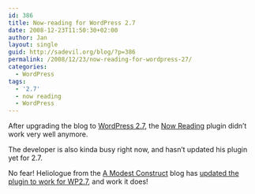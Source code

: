 ```yaml
---
id: 386
title: Now-reading for WordPress 2.7
date: 2008-12-23T11:50:30+02:00
author: Jan
layout: single
guid: http://sadevil.org/blog/?p=386
permalink: /2008/12/23/now-reading-for-wordpress-27/
categories:
  - WordPress
tags:
  - '2.7'
  - now reading
  - WordPress
---
```

After upgrading the blog to <a href="http://wordpress.org/" target="_blank">WordPress 2.7</a>, the <a href="http://robm.me.uk/projects/plugins/wordpress/now-reading" target="_blank">Now Reading</a> plugin didn&#8217;t work very well anymore.

The developer is also kinda busy right now, and hasn&#8217;t updated his plugin yet for 2.7.

No fear! Heliologue from the <a href="http://heliologue.com/" target="_blank">A Modest Construct</a> blog has <a href="http://heliologue.com/2008/12/15/now-reading-for-wordpress-27/" target="_blank">updated the plugin to work for WP2.7</a>, and work it does!
